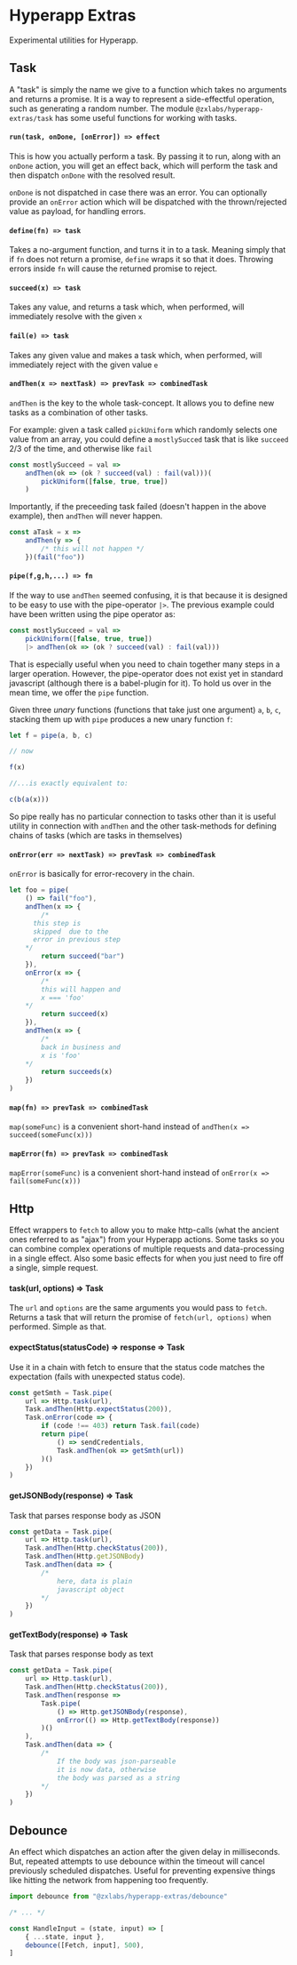 # Hyperapp Extras

Experimental utilities for Hyperapp.

## Task

A "task" is simply the name we give to a function which takes no arguments and returns a promise. It is a way to represent a side-effectful operation, such as generating a random number. The module `@zxlabs/hyperapp-extras/task` has some useful functions for working with tasks.

#### `run(task, onDone, [onError]) => effect`

This is how you actually perform a task. By passing it to run, along with an `onDone` action, you will get an effect back, which will perform the task and then dispatch `onDone` with the resolved result.

`onDone` is not dispatched in case there was an error. You can optionally provide an `onError` action which will be dispatched with the thrown/rejected value as payload, for handling errors.

#### `define(fn) => task`

Takes a no-argument function, and turns it in to a task. Meaning simply that if `fn` does not return a promise, `define` wraps it so that it does. Throwing errors inside `fn` will cause the returned promise to reject.

#### `succeed(x) => task`

Takes any value, and returns a task which, when performed, will immediately resolve with
the given `x`

#### `fail(e) => task`

Takes any given value and makes a task which, when performed, will immediately reject with the
given value `e`

#### `andThen(x => nextTask) => prevTask => combinedTask`

`andThen` is the key to the whole task-concept. It allows you to define new tasks as a combination of other tasks.

For example: given a task called `pickUniform` which randomly selects one value from an array, you could define a `mostlySucced` task that is like `succeed` 2/3 of the time, and otherwise like `fail`

```js
const mostlySucceed = val =>
    andThen(ok => (ok ? succeed(val) : fail(val)))(
        pickUniform([false, true, true])
    )
```

Importantly, if the preceeding task failed (doesn't happen in the above example), then `andThen` will never happen.

```js
const aTask = x =>
    andThen(y => {
        /* this will not happen */
    })(fail("foo"))
```

#### `pipe(f,g,h,...) => fn`

If the way to use `andThen` seemed confusing, it is that because it is designed to be easy to use with the pipe-operator `|>`. The previous example could have been written using the pipe operator
as:

```js
const mostlySucceed = val =>
    pickUniform([false, true, true])
    |> andThen(ok => (ok ? succeed(val) : fail(val)))
```

That is especially useful when you need to chain together many steps in a larger operation. However, the pipe-operator does not exist yet in standard javascript (although there is a babel-plugin for it). To hold us over in the mean time, we offer the `pipe` function.

Given three _unary_ functions (functions that take just one argument) `a`, `b`, `c`, stacking them up with `pipe` produces a new unary function `f`:

```js
let f = pipe(a, b, c)

// now

f(x)

//...is exactly equivalent to:

c(b(a(x)))
```

So pipe really has no particular connection to tasks other than it is useful utility in connection with `andThen` and the other task-methods for defining chains of tasks (which are tasks in themselves)

#### `onError(err => nextTask) => prevTask => combinedTask`

`onError` is basically for error-recovery in the chain.

```js
let foo = pipe(
    () => fail("foo"),
    andThen(x => {
        /*
	  this step is
	  skipped  due to the
	  error in previous step
	*/
        return succeed("bar")
    }),
    onError(x => {
        /*
	    this will happen and
		x === 'foo'
	*/
        return succeed(x)
    }),
    andThen(x => {
        /*
		back in business and
		x is 'foo'
	*/
        return succeeds(x)
    })
)
```

#### `map(fn) => prevTask => combinedTask`

`map(someFunc)` is a convenient short-hand instead of `andThen(x => succeed(someFunc(x)))`

#### `mapError(fn) => prevTask => combinedTask`

`mapError(someFunc)` is a convenient short-hand instead of `onError(x => fail(someFunc(x)))`

## Http

Effect wrappers to `fetch` to allow you to make http-calls (what the ancient ones referred to as
"ajax") from your Hyperapp actions. Some tasks so you can combine complex operations of multiple requests and data-processing in a single effect. Also some basic effects for when you just need to fire off a single, simple request.

#### task(url, options) => Task

The `url` and `options` are the same arguments you would pass to `fetch`. Returns a task that will return the promise of `fetch(url, options)` when performed. Simple as that.

#### expectStatus(statusCode) => response => Task

Use it in a chain with fetch to ensure that the status code matches the expectation (fails with unexpected status code).

```js
const getSmth = Task.pipe(
    url => Http.task(url),
    Task.andThen(Http.expectStatus(200)),
    Task.onError(code => {
        if (code !== 403) return Task.fail(code)
        return pipe(
            () => sendCredentials,
            Task.andThen(ok => getSmth(url))
        )()
    })
)
```

#### getJSONBody(response) => Task

Task that parses response body as JSON

```js
const getData = Task.pipe(
	url => Http.task(url),
	Task.andThen(Http.checkStatus(200)),
	Task.andThen(Http.getJSONBody)
	Task.andThen(data => {
		/*
			here, data is plain
			javascript object
		*/
	})
)

```

#### getTextBody(response) => Task

Task that parses response body as text

```js
const getData = Task.pipe(
    url => Http.task(url),
    Task.andThen(Http.checkStatus(200)),
    Task.andThen(response =>
        Task.pipe(
            () => Http.getJSONBody(response),
            onError(() => Http.getTextBody(response))
        )()
    ),
    Task.andThen(data => {
        /*
			If the body was json-parseable
			it is now data, otherwise
			the body was parsed as a string
		*/
    })
)
```

## Debounce

An effect which dispatches an action after the given delay in milliseconds. But, repeated attempts to use debounce within the timeout will cancel previously scheduled dispatches. Useful
for preventing expensive things like hitting the network from happening too frequently.

```js
import debounce from "@zxlabs/hyperapp-extras/debounce"

/* ... */

const HandleInput = (state, input) => [
    { ...state, input },
    debounce([Fetch, input], 500),
]
```

